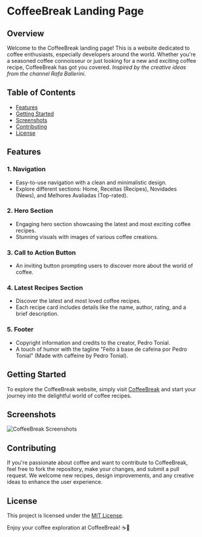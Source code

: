 # CoffeeBreak Landing Page

## Overview

Welcome to the CoffeeBreak landing page! This is a website dedicated to coffee enthusiasts, especially developers around the world. Whether you're a seasoned coffee connoisseur or just looking for a new and exciting coffee recipe, CoffeeBreak has got you covered.
*Inspired by the creative ideas from the channel Rafa Ballerini.*
## Table of Contents

- [Features](#features)
- [Getting Started](#getting-started)
- [Screenshots](#screenshots)
- [Contributing](#contributing)
- [License](#license)

## Features

### 1. Navigation

- Easy-to-use navigation with a clean and minimalistic design.
- Explore different sections: Home, Receitas (Recipes), Novidades (News), and Melhores Avaliadas (Top-rated).

### 2. Hero Section

- Engaging hero section showcasing the latest and most exciting coffee recipes.
- Stunning visuals with images of various coffee creations.

### 3. Call to Action Button

- An inviting button prompting users to discover more about the world of coffee.

### 4. Latest Recipes Section

- Discover the latest and most loved coffee recipes.
- Each recipe card includes details like the name, author, rating, and a brief description.

### 5. Footer

- Copyright information and credits to the creator, Pedro Tonial.
- A touch of humor with the tagline "Feito à base de cafeína por Pedro Tonial" (Made with caffeine by Pedro Tonial).

## Getting Started

To explore the CoffeeBreak website, simply visit [CoffeeBreak](#) and start your journey into the delightful world of coffee recipes.

## Screenshots

![CoffeeBreak Screenshots](assets/screenshots.png)

## Contributing

If you're passionate about coffee and want to contribute to CoffeeBreak, feel free to fork the repository, make your changes, and submit a pull request. We welcome new recipes, design improvements, and any creative ideas to enhance the user experience.

## License

This project is licensed under the [MIT License](LICENSE.md).

Enjoy your coffee exploration at CoffeeBreak! ☕🌟
